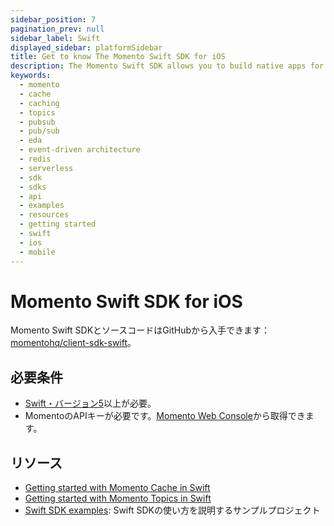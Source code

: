 ```yaml
---
sidebar_position: 7
pagination_prev: null
sidebar_label: Swift
displayed_sidebar: platformSidebar
title: Get to know The Momento Swift SDK for iOS
description: The Momento Swift SDK allows you to build native apps for iOS devices, and take advantage of caching and pub-sub features without the need for server-side infrastructure. Find resources and examples here!
keywords:
  - momento
  - cache
  - caching
  - topics
  - pubsub
  - pub/sub
  - eda
  - event-driven architecture
  - redis
  - serverless
  - sdk
  - sdks
  - api
  - examples
  - resources
  - getting started
  - swift
  - ios
  - mobile
---
```


# Momento Swift SDK for iOS

Momento Swift SDKとソースコードはGitHubから入手できます： [momentohq/client-sdk-swift](https://github.com/momentohq/client-sdk-swift)。

## 必要条件

- [Swift・バージョン5](https://www.swift.org/install/)以上が必要。
- MomentoのAPIキーが必要です。[Momento Web Console](https://console.gomomento.com/)から取得できます。

## リソース

- [Getting started with Momento Cache in Swift](./cache.mdx)
- [Getting started with Momento Topics in Swift](./topics.mdx)
- [Swift SDK examples](https://github.com/momentohq/client-sdk-swift/tree/main/Examples): Swift SDKの使い方を説明するサンプルプロジェクト
